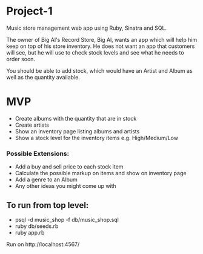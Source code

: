 # Project-1
Music store management web app using Ruby, Sinatra and SQL.

The owner of Big Al's Record Store, Big Al, wants an app which will help him keep on top of his store inventory. He does not want an app that customers will see, but he will use to check stock levels and see what he needs to order soon.

You should be able to add stock, which would have an Artist and Album as well as the quantity available.

# MVP
- Create albums with the quantity that are in stock
- Create artists
- Show an inventory page listing albums and artists
- Show a stock level for the inventory items e.g. High/Medium/Low

### Possible Extensions:

- Add a buy and sell price to each stock item
- Calculate the possible markup on items and show on inventory page
- Add a genre to an Album
- Any other ideas you might come up with

## To run from top level:
- psql -d music_shop -f db/music_shop.sql
- ruby db/seeds.rb
- ruby app.rb

Run on http://localhost:4567/
